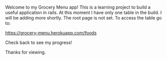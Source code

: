 Welcome to my Grocery Menu app!
This is a learning project to build a useful application in rails.
At this moment I have only one table in the build.  I will be adding more shortly.
The root page is not set.  To access the table go to:

  https://grocery-menu.herokuapp.com/foods
  
Check back to see my progress!

Thanks for viewing.